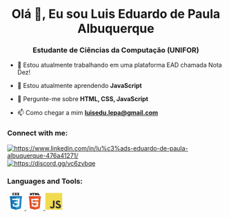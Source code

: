 <h1 align="center">Olá 👋, Eu sou Luis Eduardo de Paula Albuquerque</h1>
<h3 align="center">Estudante de Ciências da Computação (UNIFOR)</h3>

- 🔭 Estou atualmente trabalhando em uma plataforma EAD chamada Nota Dez!

- 🌱 Estou atualmente aprendendo **JavaScript**

- 💬 Pergunte-me sobre **HTML, CSS, JavaScript**

- 📫 Como chegar a mim **luisedu.lepa@gmail.com**

<h3 align="left">Connect with me:</h3>
<p align="left">
<a href="https://linkedin.com/in/https://www.linkedin.com/in/lu%c3%ads-eduardo-de-paula-albuquerque-476a41271/" target="blank"><img align="center" src="https://raw.githubusercontent.com/rahuldkjain/github-profile-readme-generator/master/src/images/icons/Social/linked-in-alt.svg" alt="https://www.linkedin.com/in/lu%c3%ads-eduardo-de-paula-albuquerque-476a41271/" height="30" width="40" /></a>
<a href="https://discord.gg/https://discord.gg/vc6zvbqe" target="blank"><img align="center" src="https://raw.githubusercontent.com/rahuldkjain/github-profile-readme-generator/master/src/images/icons/Social/discord.svg" alt="https://discord.gg/vc6zvbqe" height="30" width="40" /></a>
</p>

<h3 align="left">Languages and Tools:</h3>
<p align="left"> <a href="https://www.w3schools.com/css/" target="_blank" rel="noreferrer"> <img src="https://raw.githubusercontent.com/devicons/devicon/master/icons/css3/css3-original-wordmark.svg" alt="css3" width="40" height="40"/> </a> <a href="https://www.w3.org/html/" target="_blank" rel="noreferrer"> <img src="https://raw.githubusercontent.com/devicons/devicon/master/icons/html5/html5-original-wordmark.svg" alt="html5" width="40" height="40"/> </a> <a href="https://developer.mozilla.org/en-US/docs/Web/JavaScript" target="_blank" rel="noreferrer"> <img src="https://raw.githubusercontent.com/devicons/devicon/master/icons/javascript/javascript-original.svg" alt="javascript" width="40" height="40"/> </a> </p>
